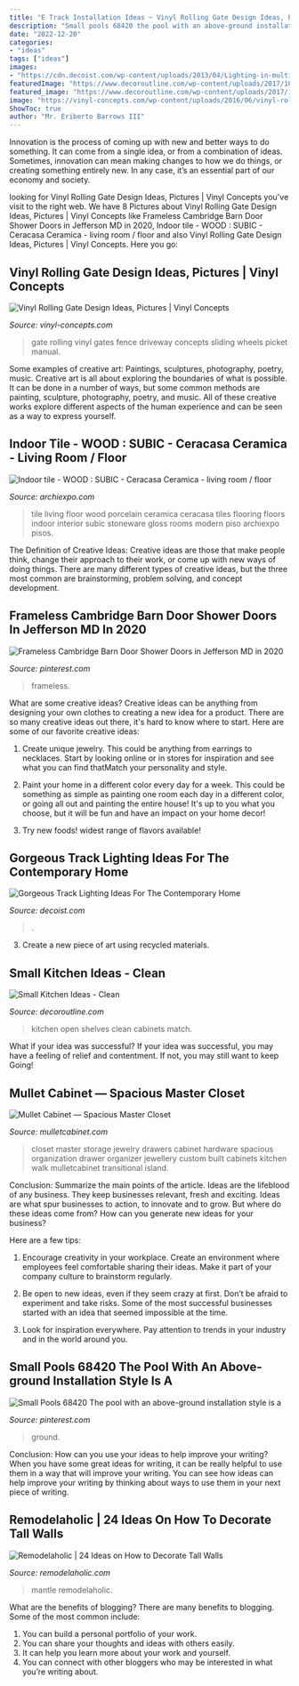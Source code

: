 ```yaml
---
title: "E Track Installation Ideas ~ Vinyl Rolling Gate Design Ideas, Pictures"
description: "Small pools 68420 the pool with an above-ground installation style is a"
date: "2022-12-20"
categories:
- "ideas"
tags: ["ideas"]
images:
- "https://cdn.decoist.com/wp-content/uploads/2013/04/Lighting-in-multiple-directions-achieved-using-track-lighting-in-this-living-space.jpg"
featuredImage: "https://www.decoroutline.com/wp-content/uploads/2017/10/open-shelves-with-brackets-and-wooden-cabinets-that-match-with-the-hardwood-floor-and-beadboard-wall-and-ceiling-in-skyblue-and-white-with-sink.jpg"
featured_image: "https://www.decoroutline.com/wp-content/uploads/2017/10/open-shelves-with-brackets-and-wooden-cabinets-that-match-with-the-hardwood-floor-and-beadboard-wall-and-ceiling-in-skyblue-and-white-with-sink.jpg"
image: "https://vinyl-concepts.com/wp-content/uploads/2016/06/vinyl-rolling-gate-02.jpg"
ShowToc: true
author: "Mr. Eriberto Barrows III"
---
```



Innovation is the process of coming up with new and better ways to do something. It can come from a single idea, or from a combination of ideas. Sometimes, innovation can mean making changes to how we do things, or creating something entirely new. In any case, it’s an essential part of our economy and society.

	

		
looking for Vinyl Rolling Gate Design Ideas, Pictures | Vinyl Concepts you've visit to the right web. We have 8 Pictures about Vinyl Rolling Gate Design Ideas, Pictures | Vinyl Concepts like Frameless Cambridge Barn Door Shower Doors in Jefferson MD in 2020, Indoor tile - WOOD : SUBIC - Ceracasa Ceramica - living room / floor and also Vinyl Rolling Gate Design Ideas, Pictures | Vinyl Concepts. Here you go:
		
    
## Vinyl Rolling Gate Design Ideas, Pictures | Vinyl Concepts

<img loading=lazy src="https://vinyl-concepts.com/wp-content/uploads/2016/06/vinyl-rolling-gate-02.jpg" onerror="this.onerror=null;this.src='https://tse4.mm.bing.net/th?id=OIP.2RQUmNy23y4ENCVnN4U9sAHaFj&amp;pid=15.1';" alt="Vinyl Rolling Gate Design Ideas, Pictures | Vinyl Concepts">

_Source: vinyl-concepts.com_

>gate rolling vinyl gates fence driveway concepts sliding wheels picket manual. 

	

Some examples of creative art: Paintings, sculptures, photography, poetry, music.
Creative art is all about exploring the boundaries of what is possible. It can be done in a number of ways, but some common methods are painting, sculpture, photography, poetry, and music. All of these creative works explore different aspects of the human experience and can be seen as a way to express yourself.

    
## Indoor Tile - WOOD : SUBIC - Ceracasa Ceramica - Living Room / Floor

<img loading=lazy src="https://img.archiexpo.com/images_ae/photo-g/63541-8941951.jpg" onerror="this.onerror=null;this.src='https://tse3.mm.bing.net/th?id=OIP.TWI_86PlRDZFwyY3gGkNhgHaI9&amp;pid=15.1';" alt="Indoor tile - WOOD : SUBIC - Ceracasa Ceramica - living room / floor">

_Source: archiexpo.com_

>tile living floor wood porcelain ceramica ceracasa tiles flooring floors indoor interior subic stoneware gloss rooms modern piso archiexpo pisos. 

	

The Definition of Creative Ideas:
Creative ideas are those that make people think, change their approach to their work, or come up with new ways of doing things. There are many different types of creative ideas, but the three most common are brainstorming, problem solving, and concept development.

    
## Frameless Cambridge Barn Door Shower Doors In Jefferson MD In 2020

<img loading=lazy src="https://i.pinimg.com/originals/e2/84/10/e28410f2f307bd590b382033ecf314ad.png" onerror="this.onerror=null;this.src='https://tse2.mm.bing.net/th?id=OIP.9mmLJPR-ihw7AP1b-rt4EAHaLH&amp;pid=15.1';" alt="Frameless Cambridge Barn Door Shower Doors in Jefferson MD in 2020">

_Source: pinterest.com_

>frameless. 

	

What are some creative ideas?
Creative ideas can be anything from designing your own clothes to creating a new idea for a product. There are so many creative ideas out there, it's hard to know where to start. Here are some of our favorite creative ideas:
1. Create unique jewelry. This could be anything from earrings to necklaces. Start by looking online or in stores for inspiration and see what you can find thatMatch your personality and style.

2. Paint your home in a different color every day for a week. This could be something as simple as painting one room each day in a different color, or going all out and painting the entire house! It's up to you what you choose, but it will be fun and have an impact on your home decor!

3. Try new foods! widest range of flavors available!

    
## Gorgeous Track Lighting Ideas For The Contemporary Home

<img loading=lazy src="https://cdn.decoist.com/wp-content/uploads/2013/04/Lighting-in-multiple-directions-achieved-using-track-lighting-in-this-living-space.jpg" onerror="this.onerror=null;this.src='https://tse1.mm.bing.net/th?id=OIP.X1lIkXM-GHxSGh2F0POh8wHaE3&amp;pid=15.1';" alt="Gorgeous Track Lighting Ideas For The Contemporary Home">

_Source: decoist.com_

>. 

	

3. Create a new piece of art using recycled materials.

    
## Small Kitchen Ideas - Clean

<img loading=lazy src="https://www.decoroutline.com/wp-content/uploads/2017/10/open-shelves-with-brackets-and-wooden-cabinets-that-match-with-the-hardwood-floor-and-beadboard-wall-and-ceiling-in-skyblue-and-white-with-sink.jpg" onerror="this.onerror=null;this.src='https://tse4.mm.bing.net/th?id=OIP.ull2fIYpA-EmjKlsBoNVEQHaLM&amp;pid=15.1';" alt="Small Kitchen Ideas - Clean">

_Source: decoroutline.com_

>kitchen open shelves clean cabinets match. 

	

What if your idea was successful?
If your idea was successful, you may have a feeling of relief and contentment. If not, you may still want to keep Going!

    
## Mullet Cabinet — Spacious Master Closet

<img loading=lazy src="https://www.mulletcabinet.com/media/NickHome_0166.jpg" onerror="this.onerror=null;this.src='https://tse3.mm.bing.net/th?id=OIP.y3aQCrpzqiCq-gA3e5iwrwHaLH&amp;pid=15.1';" alt="Mullet Cabinet — Spacious Master Closet">

_Source: mulletcabinet.com_

>closet master storage jewelry drawers cabinet hardware spacious organization drawer organizer jewellery custom built cabinets kitchen walk mulletcabinet transitional island. 

	

Conclusion: Summarize the main points of the article.
Ideas are the lifeblood of any business. They keep businesses relevant, fresh and exciting. Ideas are what spur businesses to action, to innovate and to grow.
But where do these ideas come from? How can you generate new ideas for your business?

Here are a few tips:

1. Encourage creativity in your workplace. Create an environment where employees feel comfortable sharing their ideas. Make it part of your company culture to brainstorm regularly.

2. Be open to new ideas, even if they seem crazy at first. Don’t be afraid to experiment and take risks. Some of the most successful businesses started with an idea that seemed impossible at the time.

3. Look for inspiration everywhere. Pay attention to trends in your industry and in the world around you.

    
## Small Pools 68420 The Pool With An Above-ground Installation Style Is A

<img loading=lazy src="https://i.pinimg.com/736x/c6/68/ac/c668ac2ef988e427f044dadaae71c26f.jpg" onerror="this.onerror=null;this.src='https://tse4.mm.bing.net/th?id=OIP.3yx8rH6bR3aii9xQmxEITQHaJ3&amp;pid=15.1';" alt="Small Pools 68420 The pool with an above-ground installation style is a">

_Source: pinterest.com_

>ground. 

	

Conclusion: How can you use your ideas to help improve your writing?
When you have some great ideas for writing, it can be really helpful to use them in a way that will improve your writing. You can see how ideas can help improve your writing by thinking about ways to use them in your next piece of writing.

    
## Remodelaholic | 24 Ideas On How To Decorate Tall Walls

<img loading=lazy src="https://www.remodelaholic.com/wp-content/uploads/2015/07/doors-above-mantle.jpg" onerror="this.onerror=null;this.src='https://tse3.mm.bing.net/th?id=OIP.QGOmIjYhKqtmdsxZrrL-1gHaLz&amp;pid=15.1';" alt="Remodelaholic | 24 Ideas on How to Decorate Tall Walls">

_Source: remodelaholic.com_

>mantle remodelaholic. 

	

What are the benefits of blogging?
There are many benefits to blogging. Some of the most common include: 
1. You can build a personal portfolio of your work. 
2. You can share your thoughts and ideas with others easily. 
3. It can help you learn more about your work and yourself. 
4. You can connect with other bloggers who may be interested in what you’re writing about. 

